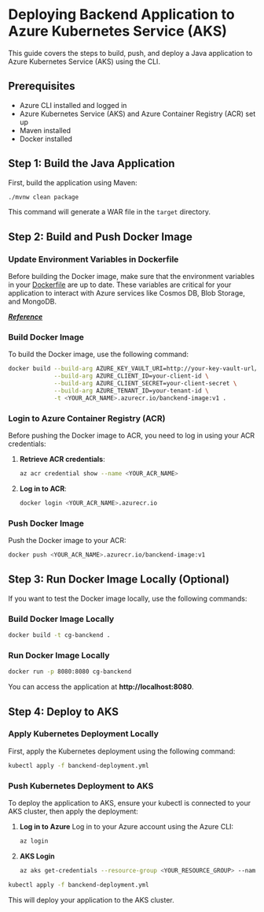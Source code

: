# Deploying Backend Application to Azure Kubernetes Service (AKS)
This guide covers the steps to build, push, and deploy a Java application to Azure Kubernetes Service (AKS) using the CLI.

## Prerequisites

* Azure CLI installed and logged in
* Azure Kubernetes Service (AKS) and Azure Container Registry (ACR) set up
* Maven installed
* Docker installed


## Step 1: Build the Java Application
First, build the application using Maven:

```bash
./mvnw clean package
```
This command will generate a WAR file in the `target` directory.


## Step 2: Build and Push Docker Image
### Update Environment Variables in Dockerfile

Before building the Docker image, make sure that the environment variables in your [Dockerfile](Dockerfile) are up to date. These variables are critical for your application to interact with Azure services like Cosmos DB, Blob Storage, and MongoDB.

[**_Reference_**](env_variables.md)

### Build Docker Image
To build the Docker image, use the following command:

```bash
docker build --build-arg AZURE_KEY_VAULT_URI=http://your-key-vault-url/ \
             --build-arg AZURE_CLIENT_ID=your-client-id \
             --build-arg AZURE_CLIENT_SECRET=your-client-secret \
             --build-arg AZURE_TENANT_ID=your-tenant-id \
             -t <YOUR_ACR_NAME>.azurecr.io/banckend-image:v1 .
```

### Login to Azure Container Registry (ACR)
Before pushing the Docker image to ACR, you need to log in using your ACR credentials:

1. **Retrieve ACR credentials**:

    ```bash
    az acr credential show --name <YOUR_ACR_NAME>
    ```

2. **Log in to ACR**:

    ```bash
    docker login <YOUR_ACR_NAME>.azurecr.io
    ```


### Push Docker Image
Push the Docker image to your ACR:

```bash
docker push <YOUR_ACR_NAME>.azurecr.io/banckend-image:v1
```

## Step 3: Run Docker Image Locally (Optional)
If you want to test the Docker image locally, use the following commands:

### Build Docker Image Locally
```bash
docker build -t cg-banckend .
```
### Run Docker Image Locally
```bash
docker run -p 8080:8080 cg-banckend
```
You can access the application at **http://localhost:8080**.

## Step 4: Deploy to AKS
### Apply Kubernetes Deployment Locally
First, apply the Kubernetes deployment using the following command:

```bash
kubectl apply -f banckend-deployment.yml
```
### Push Kubernetes Deployment to AKS
To deploy the application to AKS, ensure your kubectl is connected to your AKS cluster, then apply the deployment:

1. **Log in to Azure**
   Log in to your Azure account using the Azure CLI:
    ```bash
   az login
    ```
2. **AKS Login**
   ```bash
   az aks get-credentials --resource-group <YOUR_RESOURCE_GROUP> --name <YOUR_AKS_CLUSTER_NAME>
   ```

```bash
kubectl apply -f banckend-deployment.yml
```
This will deploy your application to the AKS cluster.